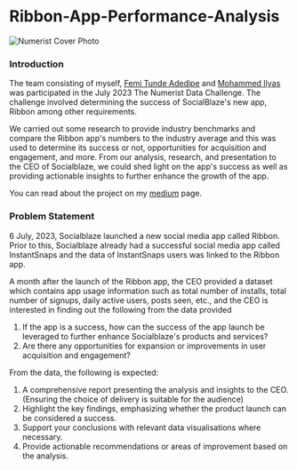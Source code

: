 # Ribbon-App-Performance-Analysis
![Numerist Cover Photo](https://github.com/Originalfemo/Ribbon-App-Performance-Analysis/assets/66992229/a230da87-ca72-4367-84a6-f7dc91c48321)

### Introduction
The team consisting of myself, [Femi Tunde Adedipe](https://twitter.com/Originalfemo) and [Mohammed Ilyas](https://twitter.com/Gbekoilias) was participated in the July 2023 The Numerist Data Challenge. The challenge involved determining the success of SocialBlaze's new app, Ribbon among other requirements.

We carried out some research to provide industry benchmarks and compare the Ribbon app's numbers to the industry average and this was used to determine its success or not, opportunities for acquisition and engagement, and more. From our analysis, research, and presentation to the CEO of Socialblaze, we could shed light on the app's success as well as providing actionable insights to further enhance the growth of the app.

You can read about the project on my [medium](https://medium.com/@f.jtundeadedipe/product-analytics-ribbon-app-performance-analysis-bcdf1d294a19) page.

### Problem Statement
6 July, 2023, Socialblaze launched a new social media app called Ribbon. Prior to this, Socialblaze already had a successful social media app called InstantSnaps and the data of InstantSnaps users was linked to the Ribbon app.

A month after the launch of the Ribbon app, the CEO provided a dataset which contains app usage information such as total number of installs, total number of signups, daily active users, posts seen, etc., and the CEO is interested in finding out the following from the data provided

1) If the app is a success, how can the success of the app launch be leveraged to further enhance Socialblaze's products and services?
2) Are there any opportunities for expansion or improvements in user acquisition and engagement?

From the data, the following is expected:
1) A comprehensive report presenting the analysis and insights to the CEO. (Ensuring the choice of delivery is suitable for the audience)
2) Highlight the key findings, emphasizing whether the product launch can be considered a success.
3) Support your conclusions with relevant data visualisations where necessary.
4) Provide actionable recommendations or areas of improvement based on the analysis.

